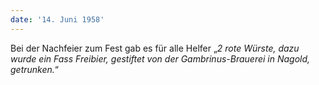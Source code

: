 ```yaml
---
date: '14. Juni 1958'
---
```


Bei der Nachfeier zum Fest gab es für alle Helfer „_2 rote Würste, dazu wurde ein Fass Freibier, gestiftet von der Gambrinus-Brauerei in Nagold, getrunken._“
